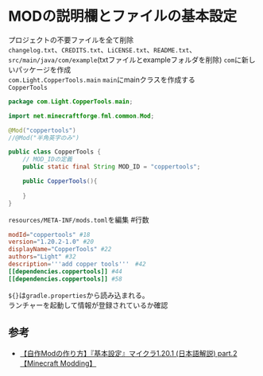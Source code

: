 # MODの説明欄とファイルの基本設定

プロジェクトの不要ファイルを全て削除  
    `changelog.txt`、`CREDITS.txt`、`LiCENSE.txt`、`README.txt`、`src/main/java/com/example`(txtファイルとexampleフォルダを削除)
`com`に新しいパッケージを作成  
    `com.Light.CopperTools.main`
`main`にmainクラスを作成する  
    `CopperTools`

```java
package com.Light.CopperTools.main;

import net.minecraftforge.fml.common.Mod;

@Mod("coppertools")
//@Mod("半角英字のみ")

public class CopperTools {
    // MOD_IDの定義
    public static final String MOD_ID = "coppertools";

    public CopperTools(){
        
    }
}
```

`resources/META-INF/mods.toml`を編集 #行数

```toml
modId="coppertools" #18
version="1.20.2-1.0" #20
displayName="CopperTools" #22
authors="Light" #32
description='''add copper tools'''　#42
[[dependencies.coppertools]] #44
[[dependencies.coppertools]] #58
```

`${}`は`gradle.properties`から読み込まれる。  
ランチャーを起動して情報が登録されているか確認  

## 参考

- [【自作Modの作り方】『基本設定』マイクラ1.20.1 (日本語解説) part.2【Minecraft Modding】](https://youtu.be/pEG0hbAGayE?si=vq8Pph77qKygCmQh)
